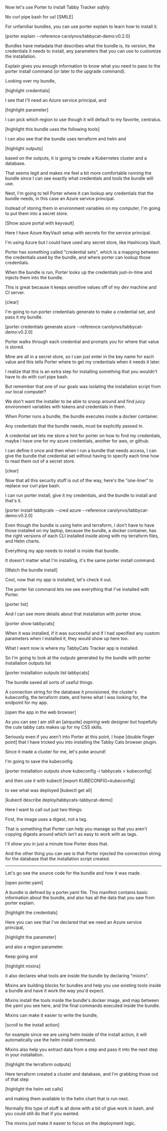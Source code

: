 Now let's use Porter to install Tabby Tracker _safely_.

No curl pipe bash for us! [SMILE]
						
For unfamiliar bundles, you can use porter explain to learn how to install it.

[porter explain --reference carolynvs/tabbycat-demo:v0.2.0]

Bundles have metadata that describes what the bundle is, its version, the credentials it needs to install, any parameters that you can use to customize the installation.

Explain gives you enough information to know what you need to pass to the porter install command (or later to the upgrade command).

Looking over my bundle, 

[highlight credentials]

I see that I'll need an Azure service principal, and 

[highlight parameter]

I can pick which region to use though it will default to my favorite, centralus.

[highlight this bundle uses the following tools]

I can also see that the bundle uses terraform and helm and 

[highlight outputs]

based on the outputs, it is going to create a Kubernetes cluster and a database.

That seems legit and makes me feel a bit more comfortable running the bundle since I can see exactly what credentials and tools the bundle will use.

Next, I'm going to tell Porter where it can lookup any credentials that the bundle needs, in this case an Azure service principal.

Instead of storing them in environment variables on my computer, I'm going to put them into a secret store.

[Show azure portal with keyvault]

Here I have Azure KeyVault setup with secrets for the service principal.

I'm using Azure but I could have used any secret store, like Hashicorp Vault.

Porter has something called "credential sets", which is a mapping between the credentials used by the bundle, and where porter can lookup those credentials.

When the bundle is run, Porter looks up the credentials just-in-time and injects them into the bundle.

This is great because it keeps sensitive values off of my dev machine and CI server.

[clear]

I'm going to run porter credentials generate to make a credential set, and pass it my bundle. 

[porter credentials generate azure --reference carolynvs/tabbycat-demo:v0.2.0]

Porter walks through each credential and prompts you for where that value is stored.

Mine are all in a secret store, so I can just enter in the key name for each value and this tells Porter where to get my credentials when it needs it later.

I realize that this is an extra step for installing something that you wouldn't have to do with curl pipe bash.

But remember that one of our goals was isolating the installation script from our local computer?

We don't want the installer to be able to snoop around and find juicy environment variables with tokens and credentials in them.

When Porter runs a bundle, the bundle executes inside a docker container.

Any credentials that the bundle needs, must be explicitly passed in.

A credential set lets me store a hint for porter on how to find my credentials, maybe I have one for my azure credentials, another for aws, or github.

I can define it once and then when I run a bundle that needs access, I can give the bundle that credential set without having to specify each time how to read them out of a secret store.

[clear]

Now that all this security stuff is out of the way, here's the "one-liner" to replace our curl pipe bash.

I can run porter install, give it my credentials, and the bundle to install and that's it.

[porter install tabbycats --cred azure --reference carolynvs/tabbycat-demo:v0.2.0]

Even though the bundle is using helm and terraform, I don't have to have those installed on my laptop, because the bundle, a docker container, has the right versions of each CLI installed inside along with my terraform files, and Helm charts.

Everything my app needs to install is inside that bundle.

It doesn't matter what I'm installing, it's the same porter install command.

[Watch the bundle install]

Cool, now that my app is installed, let's check it out.

The porter list command lets me see everything that I've installed with Porter.

[porter list]

And I can see more details about that installation with porter show.

[porter show tabbycats]

When it was installed, if it was successful and if I had specified any custom parameters when I installed it, they would show up here too.

What I want now is where my TabbyCats Tracker app is installed.

So I'm going to look at the outputs generated by the bundle with porter installation outputs list

[porter installation outputs list tabbycats]

The bundle saved all sorts of useful things. 

A connection string for the database it provisioned, the cluster's kubeconfig, the terraform state, and heres what I was looking for, the endpoint for my app.

[open the app in the web browser]

As you can see I am still an [airquote] _aspiring_ web designer but hopefully the cute tabby cats makes up for my CSS skills.

Seriously even if you aren't into Porter at this point, I hope [double finger point] that I have tricked you into installing the Tabby Cats browser plugin.

Since it made a cluster for me, let's poke around!

I'm going to save the kubeconfig

[porter installation outputs show kubeconfig -i tabbycats > kubeconfig]

and then use it with kubectl
[export KUBECONFIG=kubeconfig]

to see what was deployed
[kubectl get all]

[kubectl describe deploy/tabbycats-tabbycat-demo]

Here I want to call out just two things:

First, the image uses a digest, not a tag.

That is something that Porter can help you manage so that you aren't copying digests around which isn't as easy to work with as tags.

I'll show you in just a minute how Porter does that.

And the other thing you can see is that Porter injected the connection string for the database that the installation script created.

---

Let's go see the source code for the bundle and how it was made.

[open porter.yaml]

A bundle is defined by a porter.yaml file.
This manifest contains basic information about the bundle, and also has all the data
that you saw from porter explain.

[highlight the credentials]

Here you can see that I've declared that we need an Azure service principal, 

[highlight the parameter]

and also a region parameter.

Keep going and 

[highlight mixins]

it also declares what tools are inside the bundle by declaring "mixins".

Mixins are building blocks for bundles and help you use existing tools inside a bundle and have it work the way you'd expect.

Mixins install the tools inside the bundle's docker image, and map between the yaml you see here, and the final commands executed inside the bundle.

Mixins can make it easier to write the bundle, 

[scroll to the install action]

for example since we are using helm inside of the install action, it will automatically use the helm install command.

Mixins also help you extract data from a step and pass it into the next step in your installation.

[highlight the terraform outputs]

Here terraform created a cluster and database, and I'm grabbing those
out of that step 

[highlight the helm set calls]

and making them available to the helm chart that is run next.

Normally this type of stuff is all done with a bit of glue work in bash, and you could still do that if you wanted.

The mixins just make it easier to focus on the deployment logic.
